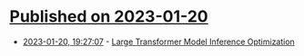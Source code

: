 # [Published on 2023-01-20](index.md)

* [2023-01-20, 19:27:07](https://news.ycombinator.com/item?id=34458414) - [Large Transformer Model Inference Optimization](https://lilianweng.github.io/posts/2023-01-10-inference-optimization/)

